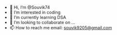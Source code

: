 - 👋 Hi, I’m @Souvik74
- 👀 I’m interested in coding
- 🌱 I’m currently learning DSA
- 💞️ I’m looking to collaborate on ...
- 📫 How to reach me email: souvik9205@gmail.com

<!---
Souvik74/Souvik74 is a ✨ special ✨ repository because its `README.md` (this file) appears on your GitHub profile.
You can click the Preview link to take a look at your changes.
--->
